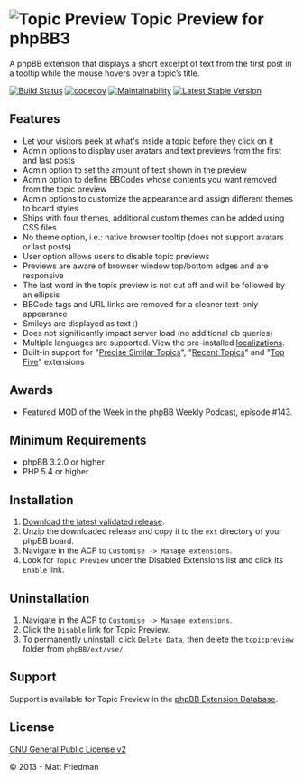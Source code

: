 # ![Topic Preview](https://imattpro.github.io/logo/search.png "Topic Preview") Topic Preview for phpBB3

A phpBB extension that displays a short excerpt of text from the first post in a tooltip while the mouse hovers over a topic’s title.

[![Build Status](https://github.com/iMattPro/topicpreview/actions/workflows/tests.yml/badge.svg)](https://github.com/iMattPro/topicpreview/actions)
[![codecov](https://codecov.io/gh/iMattPro/topicpreview/branch/master/graph/badge.svg?token=XCFCZ4NZCX)](https://codecov.io/gh/iMattPro/topicpreview)
[![Maintainability](https://api.codeclimate.com/v1/badges/f1d45031bd20ef8804e6/maintainability)](https://codeclimate.com/github/iMattPro/topicpreview/maintainability)
[![Latest Stable Version](https://poser.pugx.org/vse/topicpreview/v/stable)](https://www.phpbb.com/customise/db/extension/topicpreview/)

## Features
* Let your visitors peek at what's inside a topic before they click on it
* Admin options to display user avatars and text previews from the first and last posts
* Admin option to set the amount of text shown in the preview
* Admin option to define BBCodes whose contents you want removed from the topic preview
* Admin options to customize the appearance and assign different themes to board styles
* Ships with four themes, additional custom themes can be added using CSS files
* No theme option, i.e.: native browser tooltip (does not support avatars or last posts)
* User option allows users to disable topic previews
* Previews are aware of browser window top/bottom edges and are responsive
* The last word in the topic preview is not cut off and will be followed by an ellipsis
* BBCode tags and URL links are removed for a cleaner text-only appearance
* Smileys are displayed as text :)
* Does not significantly impact server load (no additional db queries)
* Multiple languages are supported. View the pre-installed [localizations](https://github.com/iMattPro/topicpreview/tree/master/language).
* Built-in support for "[Precise Similar Topics](https://www.phpbb.com/customise/db/extension/precise_similar_topics/)", "[Recent Topics](https://www.phpbb.com/customise/db/extension/recent_topics_2/)" and "[Top Five](https://www.phpbb.com/customise/db/extension/topfiveext/)" extensions

## Awards
* Featured MOD of the Week in the phpBB Weekly Podcast, episode #143.

## Minimum Requirements
* phpBB 3.2.0 or higher
* PHP 5.4 or higher

## Installation
1. [Download the latest validated release](https://www.phpbb.com/customise/db/extension/topicpreview/).
2. Unzip the downloaded release and copy it to the `ext` directory of your phpBB board.
3. Navigate in the ACP to `Customise -> Manage extensions`.
4. Look for `Topic Preview` under the Disabled Extensions list and click its `Enable` link.

## Uninstallation
1. Navigate in the ACP to `Customise -> Manage extensions`.
2. Click the `Disable` link for Topic Preview.
3. To permanently uninstall, click `Delete Data`, then delete the `topicpreview` folder from `phpBB/ext/vse/`.

## Support
Support is available for Topic Preview in the [phpBB Extension Database](https://www.phpbb.com/customise/db/extension/topicpreview/support).

## License
[GNU General Public License v2](https://opensource.org/licenses/GPL-2.0)

© 2013 - Matt Friedman
